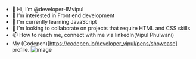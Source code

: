 - 👋 Hi, I’m @developer-IMvipul
- 👀 I’m interested in Front end development
- 🌱 I’m currently learning JavaScript
- 💞️ I’m looking to collaborate on projects that require HTML and CSS skills
- 📫 How to reach me, connect with me via linkedIn(Vipul Phulwani)
- My (Codepen)[https://codepen.io/developer_vipul/pens/showcase] profile. 
![image](https://user-images.githubusercontent.com/76453258/117506858-e5828b80-afa3-11eb-8875-c0208bd47bcb.png)


<!---
developer-IMvipul/developer-IMvipul is a ✨ special ✨ repository because its `README.md` (this file) appears on your GitHub profile.
You can click the Preview link to take a look at your changes.
--->
